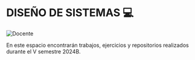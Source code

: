 # DISEÑO DE SISTEMAS  💻
![Docente](https://img.shields.io/badge/Docente-Luis_Angel_Vargas_Narvaez-%23FF8000.svg?style=for-the-badge&logo=Docente)

En este espacio encontrarán trabajos, ejercicios y repositorios realizados durante el V semestre 2024B.
  
